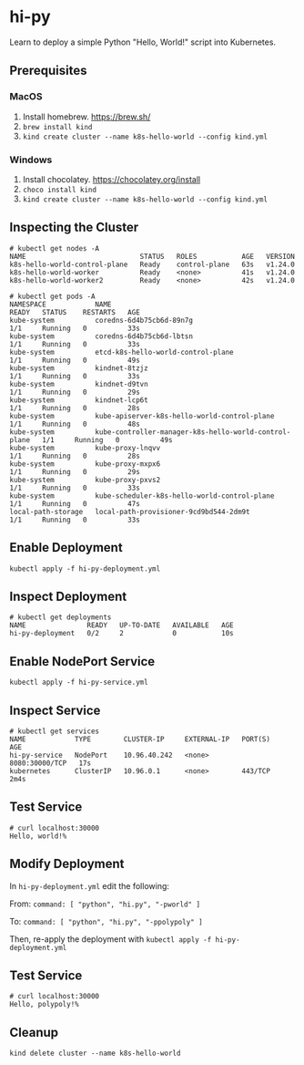 # hi-py

Learn to deploy a simple Python "Hello, World!" script into Kubernetes.

## Prerequisites

### MacOS

1. Install homebrew. https://brew.sh/
1. `brew install kind`
1. `kind create cluster --name k8s-hello-world --config kind.yml`

### Windows

1. Install chocolatey. https://chocolatey.org/install
1. `choco install kind`
1. `kind create cluster --name k8s-hello-world --config kind.yml`

## Inspecting the Cluster

```
# kubectl get nodes -A
NAME                            STATUS   ROLES           AGE   VERSION
k8s-hello-world-control-plane   Ready    control-plane   63s   v1.24.0
k8s-hello-world-worker          Ready    <none>          41s   v1.24.0
k8s-hello-world-worker2         Ready    <none>          42s   v1.24.0
```

```
# kubectl get pods -A
NAMESPACE            NAME                                                    READY   STATUS    RESTARTS   AGE
kube-system          coredns-6d4b75cb6d-89n7g                                1/1     Running   0          33s
kube-system          coredns-6d4b75cb6d-lbtsn                                1/1     Running   0          33s
kube-system          etcd-k8s-hello-world-control-plane                      1/1     Running   0          49s
kube-system          kindnet-8tzjz                                           1/1     Running   0          33s
kube-system          kindnet-d9tvn                                           1/1     Running   0          29s
kube-system          kindnet-lcp6t                                           1/1     Running   0          28s
kube-system          kube-apiserver-k8s-hello-world-control-plane            1/1     Running   0          48s
kube-system          kube-controller-manager-k8s-hello-world-control-plane   1/1     Running   0          49s
kube-system          kube-proxy-lnqvv                                        1/1     Running   0          28s
kube-system          kube-proxy-mxpx6                                        1/1     Running   0          29s
kube-system          kube-proxy-pxvs2                                        1/1     Running   0          33s
kube-system          kube-scheduler-k8s-hello-world-control-plane            1/1     Running   0          47s
local-path-storage   local-path-provisioner-9cd9bd544-2dm9t                  1/1     Running   0          33s
```

## Enable Deployment

`kubectl apply -f hi-py-deployment.yml`

## Inspect Deployment

```
# kubectl get deployments
NAME               READY   UP-TO-DATE   AVAILABLE   AGE
hi-py-deployment   0/2     2            0           10s
```

## Enable NodePort Service

```
kubectl apply -f hi-py-service.yml
```

## Inspect Service

```
# kubectl get services
NAME            TYPE        CLUSTER-IP     EXTERNAL-IP   PORT(S)          AGE
hi-py-service   NodePort    10.96.40.242   <none>        8080:30000/TCP   17s
kubernetes      ClusterIP   10.96.0.1      <none>        443/TCP          2m4s
```

## Test Service

```
# curl localhost:30000
Hello, world!%
```

## Modify Deployment

In `hi-py-deployment.yml` edit the following:

From: `command: [ "python", "hi.py", "-pworld" ]`

To: `command: [ "python", "hi.py", "-ppolypoly" ]`

Then, re-apply the deployment with `kubectl apply -f hi-py-deployment.yml`

## Test Service

```
# curl localhost:30000
Hello, polypoly!%
```

## Cleanup

`kind delete cluster --name k8s-hello-world`
